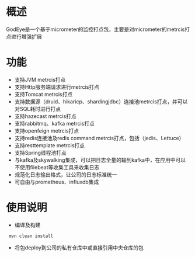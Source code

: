# 概述

GodEye是一个基于micrometer的监控打点包，主要是对micrometer的metrcis打点进行增强扩展

# 功能
* 支持JVM metrcis打点
* 支持Http服务端请求进行metrcis打点
* 支持Tomcat metrcis打点
* 支持数据源（druid、hikaricp、shardingjdbc）连接池metrcis打点，并可以对SQL耗时进行打点
* 支持hazecast metrcis打点
* 支持rabbitmq、kafka metrcis打点
* 支持openfeign metrcis打点
* 支持redis连接池及redis command metrcis打点，包括（jedis、Lettuce）
* 支持resttemplate metrcis打点
* 支持Spring线程池打点
* 与kafka及skywalking集成，可以把日志全量的输到kafka中，在应用中可以不使用filebeat等收集工具来收集日志
* 规范化日志输出格式，让公司的日志标准统一
* 可自由与prometheus、influxdb集成

# 使用说明

  * 编译及构建
 
  ```
   mvn clean install
  ```

  * 将包deploy到公司的私有仓库中或直接引用中央仓库的包

